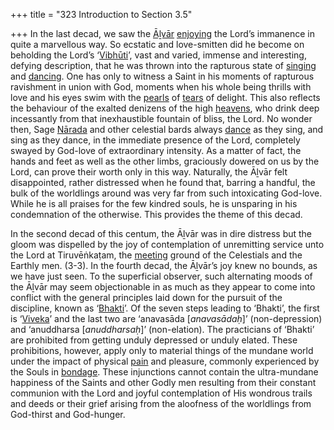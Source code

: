 +++
title = "323 Introduction to Section 3.5"

+++
In the last decad, we saw the [Āḻvār](/definition/aḻvar#vaishnavism "show Āḻvār definitions") [enjoying](/definition/enjoying#history "show enjoying definitions") the Lord’s immanence in quite a marvellous way. So ecstatic and love-smitten did he become on beholding the Lord’s ‘[Vibhūti](/definition/vibhuti#vaishnavism "show Vibhūti definitions")’, vast and varied, immense and interesting, defying description, that he was thrown into the rapturous state of [singing](/definition/singing#history "show singing definitions") and [dancing](/definition/dancing#history "show dancing definitions"). One has only to witness a Saint in his moments of rapturous ravishment in union with God, moments when his whole being thrills with love and his eyes swim with the [pearls](/definition/pearl#history "show pearls definitions") of [tears](/definition/tear#history "show tears definitions") of delight. This also reflects the behaviour of the exalted denizens of the high [heavens](/definition/heaven#history "show heavens definitions"), who drink deep incessantly from that inexhaustible fountain of bliss, the Lord. No wonder then, Sage [Nārada](/definition/narada#vaishnavism "show Nārada definitions") and other celestial bards always [dance](/definition/dance#history "show dance definitions") as they sing, and sing as they dance, in the immediate presence of the Lord, completely swayed by God-love of extraordinary intensity. As a matter of fact, the hands and feet as well as the other limbs, graciously dowered on us by the Lord, can prove their worth only in this way. Naturally, the Āḻvār felt disappointed, rather distressed when he found that, barring a handful, the bulk of the worldlings around was very far from such intoxicating God-love. While he is all praises for the few kindred souls, he is unsparing in his condemnation of the otherwise. This provides the theme of this decad.

In the second decad of this centum, the Āḻvār was in dire distress but the gloom was dispelled by the joy of contemplation of unremitting service unto the Lord at Tiruvēṅkaṭam, the [meeting](/definition/meeting#history "show meeting definitions") ground of the Celestials and the Earthly men. (3-3). In the fourth decad, the Āḻvār’s joy knew no bounds, as we have just seen. To the superficial observer, such alternating moods of the Āḻvār may seem objectionable in as much as they appear to come into conflict with the general principles laid down for the pursuit of the discipline, known as ‘[Bhakti](/definition/bhakti#vaishnavism "show Bhakti definitions")’. Of the seven steps leading to ‘Bhakti’, the first is ‘[Viveka](/definition/viveka#vaishnavism "show Viveka definitions")’ and the last two are ‘anavasāda [*anavasādaḥ*]’ (non-depression) and ‘anuddharsa [*anuddharsaḥ*]’ (non-elation). The practicians of ‘Bhakti’ are prohibited from getting unduly depressed or unduly elated. These prohibitions, however, apply only to material things of the mundane world under the impact of physical [pain](/definition/pain#history "show pain definitions") and pleasure, commonly experienced by the Souls in [bondage](/definition/bondage#history "show bondage definitions"). These injunctions cannot contain the ultra-mundane happiness of the Saints and other Godly men resulting from their constant communion with the Lord and joyful contemplation of His wondrous trails and deeds or their grief arising from the aloofness of the worldlings from God-thirst and God-hunger.


